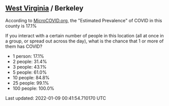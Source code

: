 
## [West Virginia](/united-states/west-virginia) / Berkeley

According to [MicroCOVID.org](http://microcovid.org),
the "Estimated Prevalence" of COVID in this county is 17.1%

If you interact with a certain number of people in this location
(all at once in a group, or spread out across the day), what is the chance that
1 or more of them has COVID?

- 1 person: 17.1%
- 2 people: 31.4%
- 3 people: 43.1%
- 5 people: 61.0%
- 10 people: 84.8%
- 25 people: 99.1%
- 100 people: 100.0%

Last updated: 2022-01-09 00:41:54.710170 UTC
